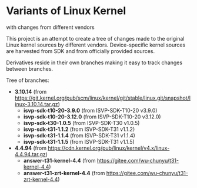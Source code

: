 # Variants of Linux Kernel
with changes from different vendors

This project is an attempt to create a tree of changes made to the original
Linux kernel sources by different vendors. Device-specific kernel sources are
harvested from SDK and from officially provided sources.

Derivatives reside in their own branches making it easy to track changes between
branches.

Tree of branches:
- __3.10.14__ (from https://git.kernel.org/pub/scm/linux/kernel/git/stable/linux.git/snapshot/linux-3.10.14.tar.gz)
  - __isvp-sdk-t10-20-3.9.0__ (from ISVP-SDK-T10-20 v3.9.0)
  - __isvp-sdk-t10-20-3.12.0__ (from ISVP-SDK-T10-20 v3.12.0)
  - __isvp-sdk-t30-1.0.5__ (from ISVP-SDK-T30 v1.0.5)
  - __isvp-sdk-t31-1.1.2__ (from ISVP-SDK-T31 v1.1.2)
  - __isvp-sdk-t31-1.1.4__ (from ISVP-SDK-T31 v1.1.4)
  - __isvp-sdk-t31-1.1.5__ (from ISVP-SDK-T31 v1.1.5)
- __4.4.94__ (from https://cdn.kernel.org/pub/linux/kernel/v4.x/linux-4.4.94.tar.gz)
  - __answer-t31-kernel-4.4__ (from https://gitee.com/wu-chunyu/t31-kernel-4.4)
  - __answer-t31-zrt-kernel-4.4__ (from https://gitee.com/wu-chunyu/t31-zrt-kernel-4.4)
